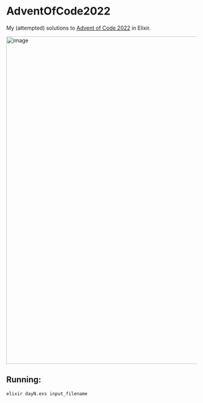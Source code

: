 # AdventOfCode2022

My (attempted) solutions to [Advent of Code 2022](https://adventofcode.com/2022) in Elixir.

<img width="866" alt="image" src="https://user-images.githubusercontent.com/498229/206192088-8193678c-ff03-419b-b733-9db17131a9d1.png">

## Running:

```sh
elixir dayN.exs input_filename
```
